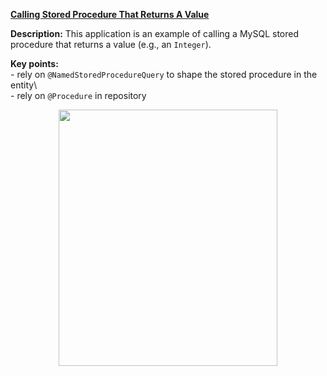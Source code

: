 **[Calling Stored Procedure That Returns A Value](https://github.com/AnghelLeonard/Hibernate-SpringBoot/tree/master/HibernateSpringBootCallStoredProcedureReturnValue)**
 
**Description:** This application is an example of calling a MySQL stored procedure that returns a value (e.g., an `Integer`).

**Key points:**\
     - rely on `@NamedStoredProcedureQuery` to shape the stored procedure in the entity\     
     - rely on `@Procedure` in repository
     
<a href="https://leanpub.com/java-persistence-performance-illustrated-guide"><p align="center"><img src="https://github.com/AnghelLeonard/Hibernate-SpringBoot/blob/master/Java%20Persistence%20Performance%20Illustrated%20Guide.jpg" height="410" width="350"/></p></a>
